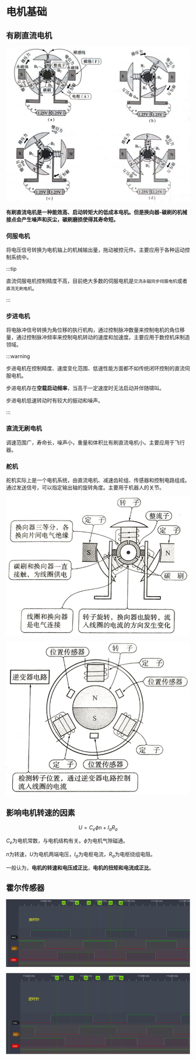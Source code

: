 # 电机基础

## 有刷直流电机

![有刷直流电机工作原理图](../.vuepress/public/images/ee/motor/dc_motor.png)

**有刷直流电机是一种能效高、启动转矩大的低成本电机。但是换向器-碳刷的机械接点会产生噪声和灰尘，碳刷磨损使得其寿命短。**

### 伺服电机

将电压信号转换为电机轴上的机械输出量，拖动被控元件。主要应用于各种运动控制系统中。

:::tip

直流伺服电机控制精度不高，目前绝大多数的伺服电机是`交流永磁同步伺服电机`或者`直流无刷电机`。

:::

### 步进电机

将电脉冲信号转换为角位移的执行机构，通过控制脉冲数量来控制电机的角位移量，通过控制脉冲频率来控制电机转动的速度和加速度。主要应用于数控机床制造领域。

:::warning

步进电机在控制精度、速度变化范围、低速性能方面都不如传统闭环控制的直流伺服电机。

步进电机存在**空载启动频率**，当高于一定速度时无法启动并伴随啸叫。

步进电机低速转动时有较大的振动和噪声。

:::

### 直流无刷电机

调速范围广，寿命长，噪声小，重量和体积比有刷直流电机小。主要应用于飞行器。

### 舵机

舵机实际上是一个电机系统，由直流电机、减速齿轮组、传感器和控制电路组成。通过发送信号，可以指定输出轴的旋转角度。主要用于机器人的关节。

![有刷直流电机示意图](../.vuepress/public/images/ee/motor/brash_motor.png)

![无刷直流电机示意图](../.vuepress/public/images/ee/motor/brashless_motor.png)

##  影响电机转速的因素

$$U=C_e\phi n+I_aR_a$$

$C_e$为电机常数，与电机结构有关。$\phi$为电机气隙磁通。

$n$为转速，$U$为电机两端电压，$I_a$为电枢电流，$R_a$为电枢绕组电阻。

一般认为，**电机的转速和电压成正比**，**电机的扭矩和电流成正比**。

## 霍尔传感器

![电机顺时针转霍尔信号变换图](../.vuepress/public/images/ee/motor/hall_sensor_6steps_clockwise.png)

![电机逆时针转霍尔信号变换图](../.vuepress/public/images/ee/motor/hall_sensor_6steps_counter_clockwise.png)
